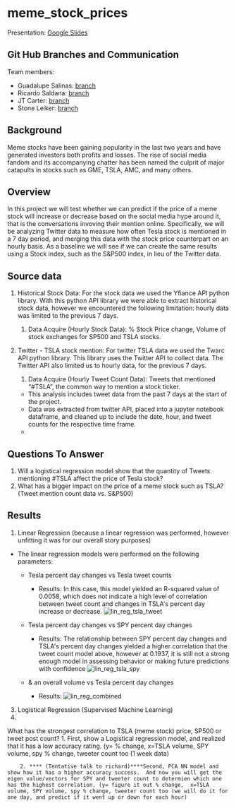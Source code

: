 # meme_stock_prices
Presentation: [Google Slides](https://docs.google.com/presentation/d/e/2PACX-1vRn1nLammvhjtL82N-8cUi9kMMcEskN5oxjqiU6lPaGUr0OKvJq94ZxSkmMC6jOHQNZ5nLYIMFumxyG/pub?start=true&loop=true&delayms=3000)
## Git Hub Branches and Communication 
Team members:
   * Guadalupe Salinas: [branch](https://github.com/gsalinas01/meme_stock_prices/tree/twitter_practice_api_pull)
   * Ricardo Saldana: [branch](https://github.com/gsalinas01/meme_stock_prices/tree/Ricky_Stock_Hist_query)
   * JT Carter: [branch](https://github.com/gsalinas01/meme_stock_prices/tree/Linear_Regression_Practice)
   * Stone Leiker: [branch](https://github.com/gsalinas01/meme_stock_prices/tree/Stone_Memestock)

## Background
Meme stocks have been gaining popularity in the last two years and have generated investors both profits and losses. The rise of social media fandom and its accompanying chatter has been named the culprit of major catapults in stocks such as GME, TSLA, AMC, and many others. 

## Overview
In this project we will test whether we can predict if the price of a meme stock will increase or decrease based on the social media hype around it, that is the conversations invoving their mention online. Specifically, we will be analyzing Twitter data to measure how often Tesla stock is mentioned in a 7 day period, and merging this data with the stock price counterpart on an hourly basis. 
As a baseline we will see if we can create the same results using a Stock index, such as the S&P500 index,  in lieu of the Twitter data. 

## Source data 
1. Historical Stock Data: 
For the stock data we used the Yfiance API python library.  With this python API library we were able to extract historical stock data, however we encountered the following limitation:  hourly data was limited to the previous 7 days.  
    1.  Data Acquire (Hourly Stock Data): % Stock Price change, Volume of stock exchanges for SP500 and TSLA stocks. 

2. Twitter - TSLA stock mention:
For twitter TSLA data we used the Twarc API python library.  This library uses the Twitter API to collect data.  The Twitter API also limited us to hourly data, for the previous 7 days. 
    1. Data Acquire (Hourly Tweet Count Data): Tweets that mentioned “#TSLA”, the common way to mention a stock ticker.
      * This analysis includes tweet data from the past 7 days at the start of the project. 
      * Data was extracted from twitter API, placed into a jupyter notebook dataframe, and cleaned up to include the date, hour, and tweet counts for the respective time frame. 
      * 

## Questions To Answer 
1.  Will a logistical regression model show that the quantity of Tweets mentioning #TSLA affect the price of Tesla stock? 
2.  What has a bigger impact on the price of a meme stock such as TSLA? (Tweet mention count data vs. S&P500)

## Results 
1. Linear Regression (because a linear regression was performed, however unfitting it was for our overall story purposes)
  * The linear regression models were performed on the following parameters:
    * Tesla percent day changes vs Tesla tweet counts
      * Results: In this case, this model yielded an R-squared value of 0.0058, which does not indicate a high level of correlation between tweet count and changes in TSLA's percent day increase or decrease. 
       ![lin_reg_tsla_tweet](https://user-images.githubusercontent.com/60943801/142738747-bba58f09-913c-41d0-aecd-94a674bc3060.png)

    * Tesla percent day changes vs SPY percent day changes
      * Results: The relationship between SPY percent day changes and TSLA's percent day changes yielded a higher correlation that the tweet count model above, however at 0.1937, it is still not a strong enough model in assessing behavior or making future predictions with confidence
       ![lin_reg_tsla_spy](https://user-images.githubusercontent.com/60943801/142738753-bc710169-4ada-43d5-84b9-72360cae82ce.png)

    * & an overall volume vs Tesla percent day changes
      * Results:
       ![lin_reg_combined](https://user-images.githubusercontent.com/60943801/142738761-35265ba9-e730-46fa-b505-950d7518a353.png)

               
3. Logistical Regression (Supervised Machine Learning)
4. 

What has the strongest correlation to TSLA (meme stock) price, SP500 or tweet post count?
        1.  First, show a Logistical regression model, and realized that it has a low accuracy rating. (y= % change, x=TSLA volume, SPY volume, spy % change, tweeter count too (1 week data)

        2. **** (Tentative talk to richard)****Second, PCA NN model and show how it has a higher accuracy success.  And now you will get the eigen value/vectors for SPY and tweeter count to determien which one has the highest correlation. (y= figure it out % change,  x=TSLA volume, SPY volume, spy % change, tweeter count too (we will do it for one day, and predict if it went up or down for each hour)



